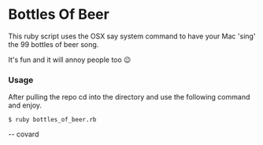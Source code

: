 # Bottles Of Beer

This ruby script uses the OSX say system command to have your Mac 'sing' the 99 bottles of beer song.

It's fun and it will annoy people too :wink:

### Usage
After pulling the repo cd into the directory and use the following command and enjoy.

``` shell
$ ruby bottles_of_beer.rb
```

-- covard

